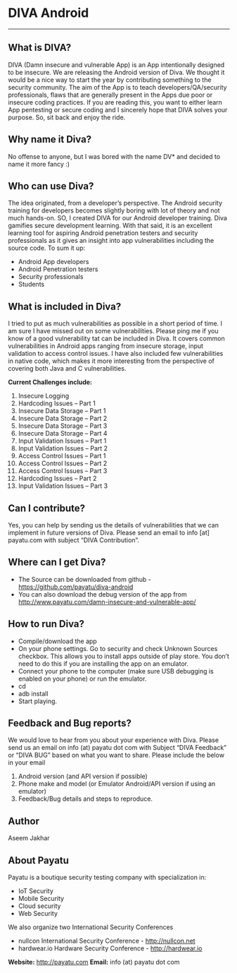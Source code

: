 # DIVA Android
---
## What is DIVA?
DIVA (Damn insecure and vulnerable App) is an App intentionally designed to be insecure. We are releasing the Android version of Diva. We thought it would be a nice way to start the year by contributing something to the security community. The aim of the App is to teach developers/QA/security professionals, flaws that are generally present in the Apps due poor or insecure coding practices. If you are reading this, you want to either learn App pentesting or secure coding and I sincerely hope that DIVA solves your purpose. So, sit back and enjoy the ride.

## Why name it Diva?
No offense to anyone, but I was bored with the name DV* and decided to name it more fancy :)

## Who can use Diva?
The idea originated, from a developer’s perspective. The Android security training for developers becomes slightly boring with lot of theory and not much hands-on. SO, I created DIVA for our Android developer training. Diva gamifies secure development learning. With that said, it is an excellent learning tool for aspiring Android penetration testers and security professionals as it gives an insight into app vulnerabilities including the source code. To sum it up:
* Android App developers
* Android Penetration testers
* Security professionals
* Students

## What is included in Diva?

I tried to put as much vulnerabilities as possible in a short period of time. I am sure I have missed out on some vulnerabilities. Please ping me if you know of a good vulnerability tat can be included in Diva. It covers common vulnerabilities in Android apps ranging from insecure storage, input validation to access control issues. I have also included few vulnerabilities in native code, which makes it more interesting from the perspective of covering both Java and C vulnerabilities.

**Current Challenges include:**

1. Insecure Logging
2. Hardcoding Issues – Part 1
3. Insecure Data Storage – Part 1
4. Insecure Data Storage – Part 2
5. Insecure Data Storage – Part 3
6. Insecure Data Storage – Part 4
7. Input Validation Issues – Part 1
8. Input Validation Issues – Part 2
9. Access Control Issues – Part 1
10. Access Control Issues – Part 2
11. Access Control Issues – Part 3
12. Hardcoding Issues – Part 2
13. Input Validation Issues – Part 3

## Can I contribute?
Yes, you can help by sending us the details of vulnerabilities that we can implement in future versions of Diva. Please send an email to info [at] payatu.com with subject “DIVA Contribution”.

## Where can I get Diva?
* The Source can be downloaded from github - https://github.com/payatu/diva-android
* You can also download the debug version of the app from http://www.payatu.com/damn-insecure-and-vulnerable-app/

## How to run Diva?
* Compile/download the app
* On your phone settings. Go to security and check Unknown Sources checkbox. This allows you to install apps outside of play store. You don’t need to do this if you are installing the app on an emulator.
* Connect your phone to the computer (make sure USB debugging is enabled on your phone) or run the emulator.
* cd <app-directory>
* adb install <apk-file>
* Start playing.

## Feedback and Bug reports?
We would love to hear from you about your experience with Diva. Please send us an email on info (at) payatu dot com with Subject “DIVA Feedback” or “DIVA BUG” based on what you want to share. Please include the below in your email
1. Android version (and API version if possible)
2. Phone make and model (or Emulator Android/API version if using an emulator)
3. Feedback/Bug details and steps to reproduce.

## Author
Aseem Jakhar

## About Payatu
Payatu is a boutique security testing company with specialization in:
* IoT Security
* Mobile Security
* Cloud security
* Web Security

We also organize two International Security Conferences
* nullcon International Security Conference - http://nullcon.net
* hardwear.io Hardware Security Conference - http://hardwear.io

**Website:** http://payatu.com
**Email:** info (at) payatu dot com